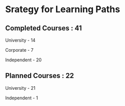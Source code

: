 # Srategy for Learning Paths

## Completed Courses : 41

University - 14

Corporate - 7

Independent - 20

## Planned Courses : 22

University - 21

Independent - 1
  
